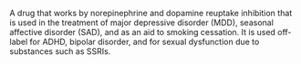A drug that works by norepinephrine and dopamine reuptake inhibition that is used in the treatment of major depressive disorder (MDD), seasonal affective disorder (SAD), and as an aid to smoking cessation. It is used off-label for ADHD, bipolar disorder, and for sexual dysfunction due to substances such as SSRIs.